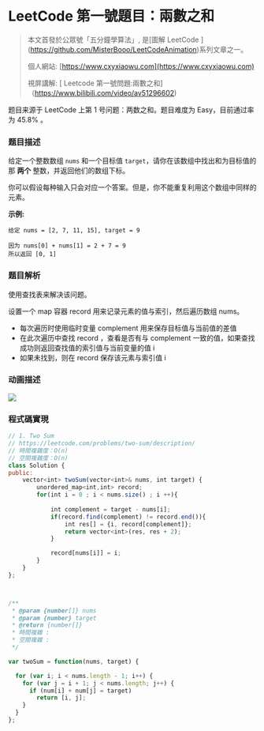 # LeetCode 第一號題目：兩數之和
 
> 本文首發於公眾號「五分鐘學算法」, 是[圖解 LeetCode ] (<https://github.com/MisterBooo/LeetCodeAnimation>)系列文章之一。 
>
> 個人網站: [https://www.cxyxiaowu.com](https://www.cxyxiaowu.com)
>
> 視屏講解: [ Leetcode 第一號問題:兩數之和] （<https://www.bilibili.com/video/av51296602>)

题目来源于 LeetCode 上第 1 号问题：两数之和。题目难度为 Easy，目前通过率为 45.8% 。

### 题目描述

给定一个整数数组 `nums` 和一个目标值 `target`，请你在该数组中找出和为目标值的那 **两个** 整数，并返回他们的数组下标。

你可以假设每种输入只会对应一个答案。但是，你不能重复利用这个数组中同样的元素。

**示例:**

```
给定 nums = [2, 7, 11, 15], target = 9

因为 nums[0] + nums[1] = 2 + 7 = 9
所以返回 [0, 1]
```

### 题目解析

使用查找表来解决该问题。

设置一个 map 容器 record 用来记录元素的值与索引，然后遍历数组 nums。

* 每次遍历时使用临时变量 complement 用来保存目标值与当前值的差值
* 在此次遍历中查找 record ，查看是否有与 complement 一致的值，如果查找成功则返回查找值的索引值与当前变量的值 i
* 如果未找到，则在 record 保存该元素与索引值 i

### 动画描述

![](https://bucket-1257126549.cos.ap-guangzhou.myqcloud.com/20181028221055.gif)

### 程式碼實現 

```js
// 1. Two Sum
// https://leetcode.com/problems/two-sum/description/
// 時間複雜度：O(n)
// 空間複雜度：O(n)
class Solution {
public:
    vector<int> twoSum(vector<int>& nums, int target) {
        unordered_map<int,int> record;
        for(int i = 0 ; i < nums.size() ; i ++){
       
            int complement = target - nums[i];
            if(record.find(complement) != record.end()){
                int res[] = {i, record[complement]};
                return vector<int>(res, res + 2);
            }

            record[nums[i]] = i;
        }
    }
};

```
```js


/**
 * @param {number[]} nums
 * @param {number} target
 * @return {number[]}
 * 時間複雜 : 
 * 空間複雜 :
 */

var twoSum = function(nums, target) {

  for (var i; i < nums.length - 1; i++) {
    for (var j = i + 1; j < nums.length; j++) {
      if (num[i] + num[j] = target)
        return [i, j];
    }
  }
};

```



